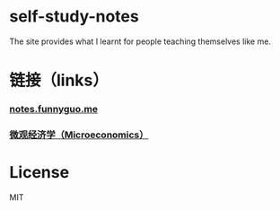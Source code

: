 self-study-notes
================

The site provides what I learnt for people teaching themselves like me.

链接（links）
=======
### [notes.funnyguo.me](http://notes.funnyguo.me/)

### [微观经济学（Microeconomics）](https://github.com/guojing0/self-study-notes/blob/gh-pages/_posts/microeco.md)

License
=======

MIT